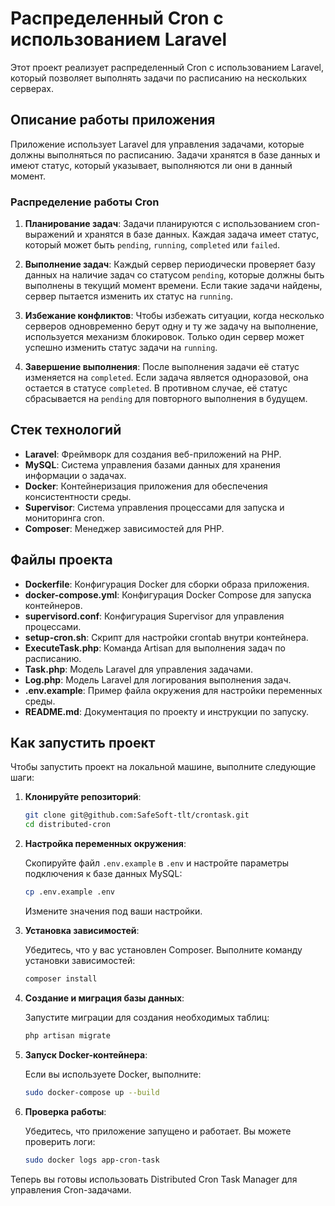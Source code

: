 # Распределенный Cron с использованием Laravel

Этот проект реализует распределенный Cron с использованием Laravel, который позволяет выполнять задачи по расписанию на нескольких серверах.

## Описание работы приложения

Приложение использует Laravel для управления задачами, которые должны выполняться по расписанию. Задачи хранятся в базе данных и имеют статус, который указывает, выполняются ли они в данный момент.

### Распределение работы Cron

1. **Планирование задач**: Задачи планируются с использованием cron-выражений и хранятся в базе данных. Каждая задача имеет статус, который может быть `pending`, `running`, `completed` или `failed`.

2. **Выполнение задач**: Каждый сервер периодически проверяет базу данных на наличие задач со статусом `pending`, которые должны быть выполнены в текущий момент времени. Если такие задачи найдены, сервер пытается изменить их статус на `running`.

3. **Избежание конфликтов**: Чтобы избежать ситуации, когда несколько серверов одновременно берут одну и ту же задачу на выполнение, используется механизм блокировок. Только один сервер может успешно изменить статус задачи на `running`.

4. **Завершение выполнения**: После выполнения задачи её статус изменяется на `completed`. Если задача является одноразовой, она остается в статусе `completed`. В противном случае, её статус сбрасывается на `pending` для повторного выполнения в будущем.

## Стек технологий

- **Laravel**: Фреймворк для создания веб-приложений на PHP.
- **MySQL**: Система управления базами данных для хранения информации о задачах.
- **Docker**: Контейнеризация приложения для обеспечения консистентности среды.
- **Supervisor**: Система управления процессами для запуска и мониторинга cron.
- **Composer**: Менеджер зависимостей для PHP.

## Файлы проекта

- **Dockerfile**: Конфигурация Docker для сборки образа приложения.
- **docker-compose.yml**: Конфигурация Docker Compose для запуска контейнеров.
- **supervisord.conf**: Конфигурация Supervisor для управления процессами.
- **setup-cron.sh**: Скрипт для настройки crontab внутри контейнера.
- **ExecuteTask.php**: Команда Artisan для выполнения задач по расписанию.
- **Task.php**: Модель Laravel для управления задачами.
- **Log.php**: Модель Laravel для логирования выполнения задач.
- **.env.example**: Пример файла окружения для настройки переменных среды.
- **README.md**: Документация по проекту и инструкции по запуску.


## Как запустить проект

Чтобы запустить проект на локальной машине, выполните следующие шаги:

1. **Клонируйте репозиторий**:

   ```bash
   git clone git@github.com:SafeSoft-tlt/crontask.git
   cd distributed-cron
   ```

2. **Настройка переменных окружения**:

   Скопируйте файл `.env.example` в `.env` и настройте параметры подключения к базе данных MySQL:

   ```bash
   cp .env.example .env
   ```

   Измените значения под ваши настройки.

3. **Установка зависимостей**:

   Убедитесь, что у вас установлен Composer. Выполните команду установки зависимостей:

   ```bash
   composer install
   ```

4. **Создание и миграция базы данных**:

   Запустите миграции для создания необходимых таблиц:

   ```bash
   php artisan migrate
   ```

5. **Запуск Docker-контейнера**:

   Если вы используете Docker, выполните:

   ```bash
   sudo docker-compose up --build
   ```

6. **Проверка работы**:

   Убедитесь, что приложение запущено и работает. Вы можете проверить логи:

   ```bash
   sudo docker logs app-cron-task
   ```

Теперь вы готовы использовать Distributed Cron Task Manager для управления Cron-задачами.
```
